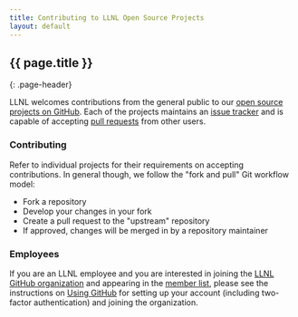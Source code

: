 ```yaml
---
title: Contributing to LLNL Open Source Projects
layout: default
---
```


## {{ page.title }}
{: .page-header}

LLNL welcomes contributions from the general public to our [open source projects on GitHub](https://github.com/llnl). Each of the projects maintains an [issue tracker](https://guides.github.com/features/issues/) and is capable of accepting [pull requests](https://help.github.com/articles/using-pull-requests/) from other users.

### Contributing

Refer to individual projects for their requirements on accepting contributions. In general though, we follow the "fork and pull" Git workflow model:

* Fork a repository
* Develop your changes in your fork
* Create a pull request to the "upstream" repository
* If approved, changes will be merged in by a repository maintainer

### Employees

If you are an LLNL employee and you are interested in joining the [LLNL GitHub organization](https://github.com/llnl) and appearing in the [member list](https://github.com/orgs/LLNL/people), please see the instructions on [Using GitHub](https://software.llnl.gov/about/using-github/) for setting up your account (including two-factor authentication) and joining the organization.
